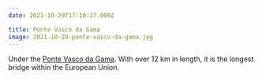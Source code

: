 ```yaml
---
date: 2021-10-29T17:10:27.000Z

title: Ponte Vasco da Gama
image: 2021-10-29-ponte-vasco-da-gama.jpg
---
```


Under the [Ponte Vasco da Gama](https://en.wikipedia.org/wiki/Vasco_da_Gama_Bridge). With over 12 km in length, it is the longest bridge within the European Union.
